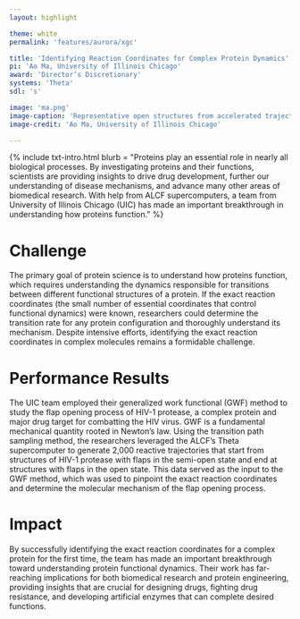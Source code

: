 ```yaml
---
layout: highlight

theme: white
permalink: 'features/aurora/xgc'

title: 'Identifying Reaction Coordinates for Complex Protein Dynamics'
pi: 'Ao Ma, University of Illinois Chicago'
award: 'Director’s Discretionary'
systems: 'Theta'
sdl: 's'

image: 'ma.png' 
image-caption: 'Representative open structures from accelerated trajectories along the identified six reaction coordinates. The reference semi-open structure is colored white and atoms are colored green, red, and blue according to its weight in the reaction coordinates.'
image-credit: 'Ao Ma, University of Illinois Chicago'

---
```


{% include txt-intro.html 
    blurb = "Proteins play an essential role in nearly all biological processes. By investigating proteins and their functions, scientists are providing insights to drive drug development, further our understanding of disease mechanisms, and advance many other areas of biomedical research. With help from ALCF supercomputers, a team from University of Illinois Chicago (UIC) has made an important breakthrough in understanding how proteins function."
%}



# Challenge

The primary goal of protein science is to understand how proteins function, which requires understanding the dynamics responsible for transitions between different functional structures of a protein. If the exact reaction coordinates (the small number of essential coordinates that control functional dynamics) were known, researchers could determine the transition rate for any protein configuration and thoroughly understand its mechanism. Despite intensive efforts, identifying the exact reaction coordinates in complex molecules remains a formidable challenge.



# Performance Results

The UIC team employed their generalized work functional (GWF) method to study the flap opening process of HIV-1 protease, a complex protein and major drug target for combatting the HIV virus. GWF is a fundamental mechanical quantity rooted in Newton’s law. Using the transition path sampling method, the researchers leveraged the ALCF’s Theta supercomputer to generate 2,000 reactive trajectories that start from structures of HIV-1 protease with flaps in the semi-open state and end at structures with flaps in the open state. This data served as the input to the GWF method, which was used to pinpoint the exact reaction coordinates and determine the molecular mechanism of the flap opening process.



# Impact

By successfully identifying the exact reaction coordinates for a complex protein for the first time, the team has made an important breakthrough toward understanding protein functional dynamics. Their work has far-reaching implications for both biomedical research and protein engineering, providing insights that are crucial for designing drugs, fighting drug resistance, and developing artificial enzymes that can complete desired functions.
